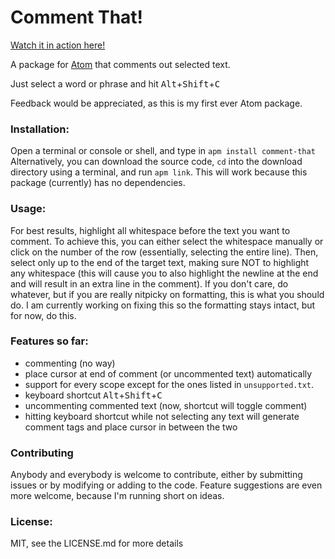 # Comment That!

[Watch it in action here!](https://youtu.be/gTbSzw7v7Is)

A package for [Atom](https://atom.io/) that comments out selected text.

Just select a word or phrase and hit <kbd>Alt</kbd>+<kbd>Shift</kbd>+<kbd>C</kbd>

Feedback would be appreciated, as this is my first ever Atom package.

### Installation:

Open a terminal or console or shell, and type in `apm install comment-that`  
Alternatively, you can download the source code, `cd` into the download directory using a terminal, and run `apm link`. This will work because this package (currently) has no dependencies.

### Usage:

For best results, highlight all whitespace before the text you want to comment. To achieve this, you can either select the whitespace manually or click on the number of the row (essentially, selecting the entire line). Then, select only up to the end of the target text, making sure NOT to highlight any whitespace (this will cause you to also highlight the newline at the end and will result in an extra line in the comment). If you don't care, do whatever, but if you are really nitpicky on formatting, this is what you should do. I am currently working on fixing this so the formatting stays intact, but for now, do this.

### Features so far:

* commenting (no way)
* place cursor at end of comment (or uncommented text) automatically
* support for every scope except for the ones listed in `unsupported.txt`.
* keyboard shortcut <kbd>Alt</kbd>+<kbd>Shift</kbd>+<kbd>C</kbd>
* uncommenting commented text (now, shortcut will toggle comment)
* hitting keyboard shortcut while not selecting any text will generate comment tags and place cursor in between the two

### Contributing

Anybody and everybody is welcome to contribute, either by submitting issues or by modifying or adding to the code. Feature suggestions are even more welcome, because I'm running short on ideas.

### License:

MIT, see the LICENSE.md for more details
